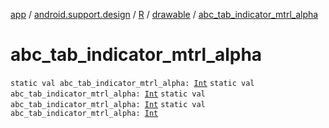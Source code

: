 [app](../../../index.md) / [android.support.design](../../index.md) / [R](../index.md) / [drawable](index.md) / [abc_tab_indicator_mtrl_alpha](.)

# abc_tab_indicator_mtrl_alpha

`static val abc_tab_indicator_mtrl_alpha: `[`Int`](https://kotlinlang.org/api/latest/jvm/stdlib/kotlin/-int/index.html)
`static val abc_tab_indicator_mtrl_alpha: `[`Int`](https://kotlinlang.org/api/latest/jvm/stdlib/kotlin/-int/index.html)
`static val abc_tab_indicator_mtrl_alpha: `[`Int`](https://kotlinlang.org/api/latest/jvm/stdlib/kotlin/-int/index.html)
`static val abc_tab_indicator_mtrl_alpha: `[`Int`](https://kotlinlang.org/api/latest/jvm/stdlib/kotlin/-int/index.html)
